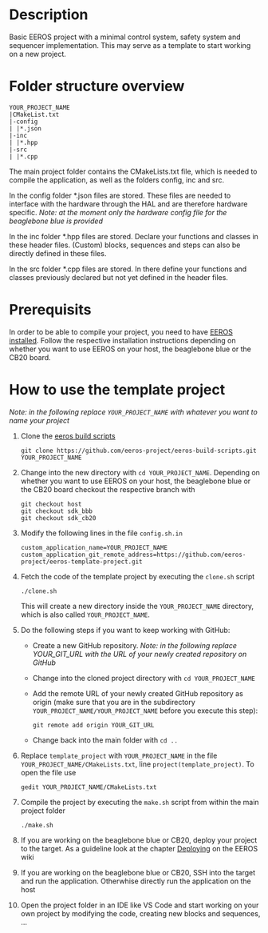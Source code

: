 # Description

Basic EEROS project with a minimal control system, safety system and sequencer implementation. This may serve as a template to start working on a new project.

# Folder structure overview

```
YOUR_PROJECT_NAME
|CMakeList.txt
|-config
| |*.json
|-inc
| |*.hpp
|-src
| |*.cpp
```

The main project folder contains the CMakeLists.txt file, which is needed to compile the application, as well as the folders config, inc and src.

In the config folder *.json files are stored. These files are needed to interface with the hardware through the HAL and are therefore hardware specific. *Note: at the moment only the hardware config file for the beaglebone blue is provided*

In the inc folder *.hpp files are stored. Declare your functions and classes in these header files. (Custom) blocks, sequences and steps can also be directly defined in these files.

In the src folder *.cpp files are stored. In there define your functions and classes previously declared but not yet defined in the header files.

# Prerequisits

In order to be able to compile your project, you need to have [EEROS installed](https://wiki.eeros.org/getting_started/install). Follow the respective installation instructions depending on whether you want to use EEROS on your host, the beaglebone blue or the CB20 board.

# How to use the template project

*Note: in the following replace `YOUR_PROJECT_NAME` with whatever you want to name your project*

1. Clone the [eeros build scripts](https://github.com/eeros-project/eeros-build-scripts)

    `git clone https://github.com/eeros-project/eeros-build-scripts.git YOUR_PROJECT_NAME`

2. Change into the new directory with `cd YOUR_PROJECT_NAME`. Depending on whether you want to use EEROS on your host, the beaglebone blue or the CB20 board checkout the respective branch with

    ```
    git checkout host
    git checkout sdk_bbb
    git checkout sdk_cb20
    ```

3. Modify the following lines in the file `config.sh.in`

    ```
    custom_application_name=YOUR_PROJECT_NAME
    custom_application_git_remote_address=https://github.com/eeros-project/eeros-template-project.git
    ```

4. Fetch the code of the template project by executing the `clone.sh` script

    `./clone.sh`
    
    This will create a new directory inside the `YOUR_PROJECT_NAME` directory, which is also called `YOUR_PROJECT_NAME`.

5. Do the following steps if you want to keep working with GitHub:

    - Create a new GitHub repository. *Note: in the following replace YOUR_GIT_URL with the URL of your newly created repository on GitHub*

    - Change into the cloned project directory with `cd YOUR_PROJECT_NAME`
    
    - Add the remote URL of your newly created GitHub repository as origin (make sure that you are in the subdirectory `YOUR_PROJECT_NAME/YOUR_PROJECT_NAME` before you execute this step):

        `git remote add origin YOUR_GIT_URL`

    - Change back into the main folder with `cd ..`

6. Replace `template_project` with `YOUR_PROJECT_NAME` in the file `YOUR_PROJECT_NAME/CMakeLists.txt`, line `project(template_project)`. To open the file use

    `gedit YOUR_PROJECT_NAME/CMakeLists.txt`

7. Compile the project by executing the `make.sh` script from within the main project folder

    `./make.sh`

8. If you are working on the beaglebone blue or CB20, deploy your project to the target. As a guideline look at the chapter [Deploying](https://wiki.eeros.org/getting_started/deploy) on the EEROS wiki

9. If you are working on the beaglebone blue or CB20, SSH into the target and run the application. Otherwhise directly run the application on the host

10. Open the project folder in an IDE like VS Code and start working on your own project by modifying the code, creating new blocks and sequences, ...
